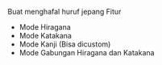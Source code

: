 Buat menghafal huruf jepang
Fitur
  - Mode Hiragana
  - Mode Katakana
  - Mode Kanji (Bisa dicustom)
  - Mode Gabungan Hiragana dan Katakana
